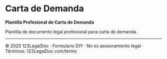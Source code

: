 # Carta de Demanda

**Plantilla Profesional de Carta de Demanda**

Plantilla de documento legal profesional para carta de demanda.

---
© 2025 123LegalDoc · Formulario DIY · No es asesoramiento legal · Términos: 123LegalDoc.com/terms
